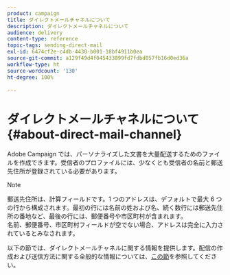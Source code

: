 ```yaml
---
product: campaign
title: ダイレクトメールチャネルについて
description: ダイレクトメールチャネルについて
audience: delivery
content-type: reference
topic-tags: sending-direct-mail
exl-id: 6474cf2e-c4db-4430-b001-18bf4911b0ea
source-git-commit: a129f49d4f045433899fd7fdbd057fb16d0ed36a
workflow-type: ht
source-wordcount: '130'
ht-degree: 100%

---
```


# ダイレクトメールチャネルについて{#about-direct-mail-channel}

Adobe Campaign では、パーソナライズした文書を大量配送するためのファイルを作成できます。受信者のプロファイルには、少なくとも受信者の名前と郵送先住所が登録されている必要があります。

>[!NOTE]
>
>郵送先住所は、計算フィールドです。1 つのアドレスは、デフォルトで最大 6 つの行から構成されます。最初の行には名前の姓および名、続く数行には郵送先住所の番地など、最後の行には、郵便番号や市区町村が含まれます。\
>名前、郵便番号、市区町村フィールドが空でない場合、アドレスは完全に入力されているとみなされます。

以下の節では、ダイレクトメールチャネルに関する情報を提供します。配信の作成および送信方法に関する全般的な情報については、[この節](steps-about-delivery-creation-steps.md)を参照してください。
